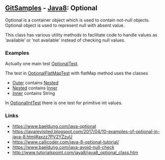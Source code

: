 ## [GitSamples](/../../tree/master) - [Java8](/../../tree/java-8): Optional

Optional is a container object which is used to contain not-null objects. Optional object is used to represent null with absent value. 

This class has various utility methods to facilitate code to handle values as ‘available’ or ‘not available’ instead of checking null values.

### Examples
Actually one main test [OptionalTest](OptionalTest.java). 

The test in [OptionalFlatMapTest](flatMap/OptionalFlatMapTest.java) with flatMap method uses the classes 
* [Outer](flatMap/Outer.java) contains [Nested](flatMap/Nested.java)
* [Nested](flatMap/Nested.java) contains  [Inner](flatMap/Inner.java)
* [Inner](flatMap/Inner.java) contains String

In [OptionalIntTest](OptionalIntTest.java) there is one test for primitive int values. 

### Links
* https://www.baeldung.com/java-optional
* https://javarevisited.blogspot.com/2017/04/10-examples-of-optional-in-java-8.html#axzz7PV2YZzuU
* https://www.callicoder.com/java-8-optional-tutorial/
* https://www.baeldung.com/java-avoid-null-check
* http://www.tutorialspoint.com/java8/java8_optional_class.htm

